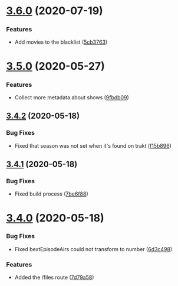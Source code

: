 # [3.6.0](https://github.com/pct-org/scraper/compare/v3.5.0...v3.6.0) (2020-07-19)


### Features

* Add movies to the blacklist ([5cb3763](https://github.com/pct-org/scraper/commit/5cb3763cc2e1e3f89e0a8e307ce07c057253487a))



# [3.5.0](https://github.com/pct-org/scraper/compare/v3.4.2...v3.5.0) (2020-05-27)


### Features

* Collect more metadata about shows ([9fbdb09](https://github.com/pct-org/scraper/commit/9fbdb098b17e5de8d3a0f7a630bce41569984bff))



## [3.4.2](https://github.com/pct-org/scraper/compare/v3.4.1...v3.4.2) (2020-05-18)


### Bug Fixes

* Fixed that season was not set when it's found on trakt ([f15b896](https://github.com/pct-org/scraper/commit/f15b896f9003bfa30f83cc32c0099125917688be))



## [3.4.1](https://github.com/pct-org/scraper/compare/v3.4.0...v3.4.1) (2020-05-18)


### Bug Fixes

* Fixed build process ([7be6f88](https://github.com/pct-org/scraper/commit/7be6f880f78c15cc01da6360c60477eccf4de8bf))



# [3.4.0](https://github.com/pct-org/scraper/compare/v3.3.0...v3.4.0) (2020-05-18)


### Bug Fixes

* Fixed bextEpisodeAirs could not transform to number ([6d3c498](https://github.com/pct-org/scraper/commit/6d3c4981f5dd4f3f3be1c242c566e27f4735a88d))


### Features

* Added the /files route ([7d79a58](https://github.com/pct-org/scraper/commit/7d79a58ad36eb3ef7ea702cfcd5122a16fc4b794))



